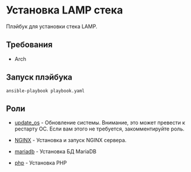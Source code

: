 Установка LAMP стека
====================

Плэйбук для установки стека LAMP.

Требования
------------

- Arch

Запуск плэйбука
----------------

    ansible-playbook playbook.yaml

Роли
----

- [update_os](./roles/update_os/) - Обновление системы. Внимание, это может превести к рестарту ОС. Если вам этого не требуется, закомментируйте роль.

- [NGINX](./roles/nginx/) - Установка и запуск NGINX сервера.

- [mariadb](./roles/mariadb/) - Установка БД MariaDB

- [php](./roles/php/) - Установка PHP
